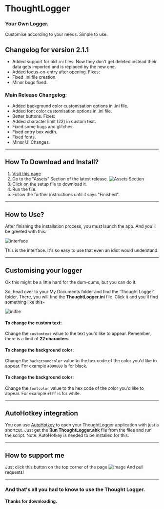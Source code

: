 # ThoughtLogger

### Your Own Logger.

Customise according to your needs. Simple to use. 

## Changelog for version 2.1.1

- Added support for old .ini files. Now they don't get deleted instead their data gets imported and is replaced by the new one.
- Added focus-on-entry after opening.
Fixes:
- Fixed .ini file creation.
- Minor bugs fixed.

### Main Release Changelog:

- Added background color customisation options in .ini file.
- Added font color customisation options in .ini file.
- Better buttons.
Fixes:
- Added character limit (22) in custom text. 
- Fixed some bugs and glitches.
- Fixed entry box width.
- Fixed fonts.
- Minor UI Changes.
---
## How To Download and Install?

1. [Visit this page](https://github.com/moiSentineL/Thought-Logger/releases)
2. Go to the "Assets" Section of the latest release.
![Assets Section](https://user-images.githubusercontent.com/68242099/134801722-ea27157d-d770-4f1a-99de-26d85b7afd43.png "Assets Section")
3. Click on the setup file to download it.
4. Run the file.
5. Follow the further instructions until it says "Finished".
---
## How to Use?

After finishing the installation process, you must launch the app. And you'll be greeted with this.

![interface](https://user-images.githubusercontent.com/68242099/135040367-b628056e-0554-4554-aaba-c56835e66a10.png "Interface")

This is the interface. It's so easy to use that even an idiot would understand.

---
## Customising your logger

Ok this might be a little hard for the dum-dums, but you can do it.

So, head over to your My Documents folder and find the 'Thought Logger' folder. There, you will find the **ThoughtLogger.ini** file.
Click it and you'll find something like this-

![inifile](https://user-images.githubusercontent.com/68242099/135040471-4d9fd50b-72d3-4696-baac-9490145b5b62.png ".ini file")

#### To change the custom text:
Change the `customtext` value to the text you'd like to appear. Remember, there is a limit of **22 characters**.

#### To change the background color:
Change the `backgroundcolor` value to the hex code of the color you'd like to appear. For example `#000000` is for black.

#### To change the background color:
Change the `fontcolor` value to the hex code of the color you'd like to appear. For example `#fff` is for white.

---
## AutoHotkey integration

You can use [AutoHotkey](https://www.autohotkey.com/) to open your ThoughtLogger application with just a shortcut. Just get the **Run ThoughtLogger.ahk** file from the files and run the script.
Note: AutoHotkey is needed to be installed for this.

---
## How to support me

Just click this button on the top corner of the page ![image](https://user-images.githubusercontent.com/68242099/134804582-5936dece-ee1f-4bf0-b32b-f517322b2857.png "star button")
And pull requests!

---
### And that's all you had to know to use the Thought Logger.
#### Thanks for downloading.






